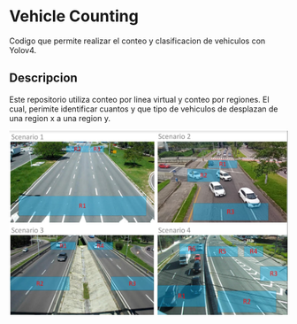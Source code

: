 # Vehicle Counting
Codigo que permite realizar el conteo y clasificacion de vehiculos con Yolov4. 


## Descripcion
Este repositorio utiliza conteo por linea virtual y conteo por regiones. El cual, perimite identificar cuantos y que tipo de vehiculos de desplazan de una region x a una region y.

![](gfx/counting_regions.png)



